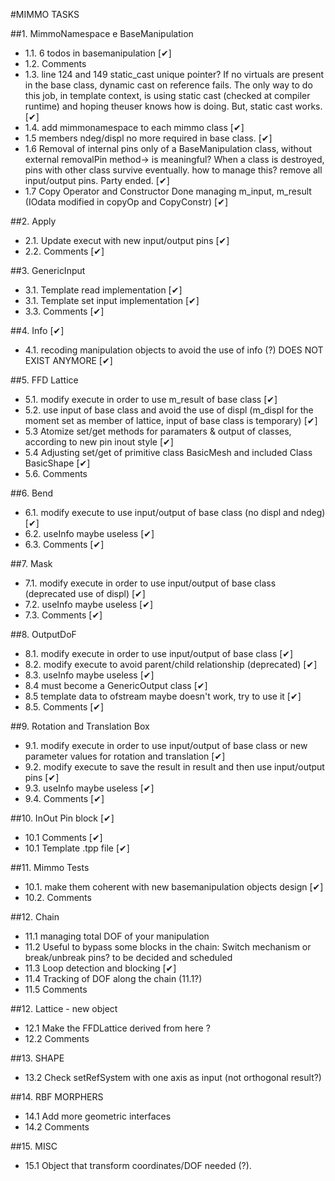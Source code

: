 #MIMMO TASKS

##1. MimmoNamespace e BaseManipulation

 - 1.1. 6 todos in basemanipulation  [&#10004;]
 - 1.2. Comments 
 - 1.3. line 124 and 149 static_cast unique pointer? If no virtuals are present in the base class, dynamic cast on reference fails. The only way to do this job, in template context, is using static cast (checked at compiler runtime) and hoping theuser knows how is doing. But, static cast works. [&#10004;]
 - 1.4. add mimmonamespace to each mimmo class [&#10004;]
 - 1.5  members ndeg/displ no more required in base class. [&#10004;]
 - 1.6  Removal of internal pins only of a BaseManipulation class, without external removalPin method-> is meaningful? When a class is destroyed, pins with other class survive eventually. how to manage this?  remove all input/output pins. Party ended. [&#10004;]
 - 1.7  Copy Operator and Constructor Done managing m_input, m_result (IOdata modified in copyOp and CopyConstr) [&#10004;]

##2. Apply

 - 2.1. Update execut with new input/output pins  [&#10004;]
 - 2.2. Comments  [&#10004;]

##3. GenericInput

 - 3.1. Template read implementation [&#10004;]
 - 3.1. Template set input implementation [&#10004;]
 - 3.3. Comments  [&#10004;]

##4. Info [&#10004;]

 - 4.1. recoding manipulation objects to avoid the use of info (?) DOES NOT EXIST ANYMORE [&#10004;]


##5. FFD Lattice

- 5.1. modify execute in order to use m_result of base class  [&#10004;]
- 5.2. use input of base class and avoid the use of displ (m_displ for the moment set as member of lattice, input of base class is temporary)  [&#10004;] 
- 5.3 	Atomize set/get methods for paramaters & output of classes, according to new pin inout style  [&#10004;]
- 5.4  Adjusting set/get of primitive class BasicMesh and included Class BasicShape  [&#10004;]
- 5.6. Comments 


##6. Bend

- 6.1. modify execute to use input/output of base class (no displ and ndeg) [&#10004;]
- 6.2. useInfo maybe useless [&#10004;]
- 6.3. Comments  [&#10004;]

##7. Mask

- 7.1. modify execute in order to use input/output of base class (deprecated use of displ)  [&#10004;]
- 7.2. useInfo maybe useless [&#10004;]
- 7.3. Comments  [&#10004;]

##8. OutputDoF

- 8.1. modify execute in order to use input/output of base class [&#10004;]
- 8.2. modify execute to avoid parent/child relationship (deprecated) [&#10004;]
- 8.3. useInfo maybe useless [&#10004;]
- 8.4  must become a GenericOutput class [&#10004;]
- 8.5  template data to ofstream maybe doesn't work, try to use it [&#10004;]
- 8.5. Comments  [&#10004;]

##9. Rotation and Translation Box 

- 9.1. modify execute in order to use input/output of base class or new parameter values for rotation and translation [&#10004;]
- 9.2. modify execute to save the result in result and then use input/output pins [&#10004;]
- 9.3. useInfo maybe useless [&#10004;]
- 9.4. Comments  [&#10004;]

##10. InOut Pin block  [&#10004;]

- 10.1 Comments  [&#10004;]
- 10.1 Template .tpp file  [&#10004;]

##11. Mimmo Tests

- 10.1. make them coherent with new basemanipulation objects design  [&#10004;]
- 10.2. Comments 

##12. Chain

- 11.1	managing total DOF of your manipulation  
- 11.2	Useful to bypass some blocks in the chain: Switch mechanism or break/unbreak pins? to be decided and scheduled
- 11.3  Loop detection and blocking  [&#10004;]
- 11.4  Tracking of DOF along the chain (11.1?)
- 11.5 	Comments

##12. Lattice - new object

- 12.1 Make the FFDLattice derived from here ?
- 12.2 Comments

##13. SHAPE

- 13.2 Check setRefSystem with one axis as input (not orthogonal result?)

##14. RBF MORPHERS

- 14.1 Add more geometric interfaces
- 14.2 Comments

##15. MISC

- 15.1 Object that transform coordinates/DOF needed (?).

